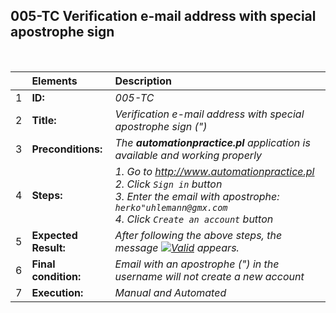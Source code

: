## 005-TC Verification e-mail address with special apostrophe sign

<br>

|     | Elements             | Description                                                                                                                                                                           |
| :-- | :------------------- | :------------------------------------------------------------------------------------------------------------------------------------------------------------------------------------ |
| 1   | **ID:**              | _005-TC_                                                                                                                                                                              |
| 2   | **Title:**           | _Verification e-mail address with special apostrophe sign (")_                                                                                                                        |
| 3   | **Preconditions:**   | _The **automationpractice.pl** application is available and working properly_                                                                                                         |
| 4   | **Steps:**           | _1. Go to http://www.automationpractice.pl <br> 2. Click `Sign in` button <br> 3. Enter the email with apostrophe: `herko"uhlemann@gmx.com` <br> 4. Click `Create an account` button_ |
| 5   | **Expected Result:** | _After following the above steps, the message [![Valid](https://img.shields.io/badge/Invalid%20email%20address.-f3515c)](#) appears._                                                 |
| 6   | **Final condition:** | _Email with an apostrophe (") in the username will not create a new account_                                                                                                          |
| 7   | **Execution:**       | _Manual and Automated_                                                                                                                                                                |
